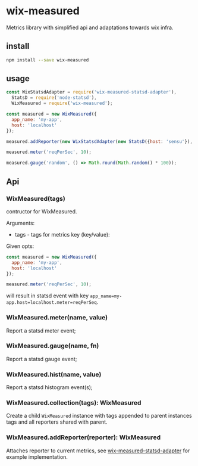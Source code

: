 # wix-measured

Metrics library with simplified api and adaptations towards wix infra.

## install

```bash
npm install --save wix-measured
```

## usage

```js
const WixStatsdAdapter = require('wix-measured-statsd-adapter'),
  StatsD = require('node-statsd'),
  WixMeasured = require('wix-measured');

const measured = new WixMeasured({
  app_name: 'my-app',
  host: 'localhost'
});

measured.addReporter(new WixStatsdAdapter(new StatsD({host: 'sensu'}), {interval: 2000}));

measured.meter('reqPerSec', 10);

measured.gauge('random', () => Math.round(Math.random() * 100));
```

## Api

### WixMeasured(tags)
contructor for WixMeasured.

Arguments:
  - tags - tags for metrics key (key/value):
 
Given opts:

```js
const measured = new WixMeasured({
  app_name: 'my-app',
  host: 'localhost'
});

measured.meter('reqPerSec', 10);
```

will result in statsd event with key `app_name=my-app.host=localhost.meter=reqPerSeq`.
  
### WixMeasured.meter(name, value)
Report a statsd meter event; 

### WixMeasured.gauge(name, fn)
Report a statsd gauge event; 

### WixMeasured.hist(name, value)
Report a statsd histogram event(s); 

### WixMeasured.collection(tags): WixMeasured
Create a child `WixMeasured` instance with tags appended to parent instances tags and all reporters shared with parent.

### WixMeasured.addReporter(reporter): WixMeasured
Attaches reporter to current metrics, see [wix-measured-statsd-adapter](../wix-measured-statsd-adapter) for example implementation.